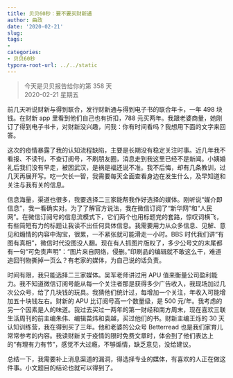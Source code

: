 ```yaml
---
title: 贝贝60秒：要不要买财新通
author: 曲政
date: '2020-02-21'
slug: 
tags:
- 
categories:
- 贝贝60秒
typora-root-url: ../../static
---
```

> 今天是贝贝报告给你的第 358 天   
> 2020-02-21 星期五 

前几天听说财新与得到联合，发行财新通与得到电子书的联合年卡，一年 498 块钱。在财新 app 里看到他们自己也有折扣，788 元买两年。我跟老婆商量，她刚订了得到电子书卡，对财新没兴趣，问我：你有时间看吗？我想用下面的文字来回答。

这次的疫情暴露了我的认知流程缺陷，主要是长期没有稳定关注时事。近几年我不看报、不读刊，不查订阅号，不刷朋友圈，消息走到我这里已经不是新闻。小姨婚礼后我们没有早走，被困武汉，是祸是福还说不准。我不后悔，却有几条教训，过几天再展开写。吃一欠长一智，我需要每天全面查看身边在发生什么，及早知道和关注与我有关的信息。

信息海量，渠道也很多，我要选择二三家能帮我作好选择的媒体。刚听说“媒介即信息”，我一看确实对。为了了解官方说法，我在微信订阅了“新华网”和“人民网”。在微信订阅号的信息流模式下，它们两个也用标题党的套路，惊叹词横飞，有些简短有力的标题让我读不出任何具体信息。我需要用力从众多信息、见解、意见和煽情的内容中淘宝，很累，一不紧张就可能滑走一小时。BBS 时代我们讲“有图有真相”，微信时代没图没人翻。现在有人抓图片版权了，多少公号文的末尾都有一句“可免责声明”：“图片来自网络，侵删。”印刷品的编辑就不敢这么干，难道追回刊物撕掉一页么？有老家的媒体，为自己说的话负责。

时间有限，我只能选择二三家媒体。吴军老师讲过用 APU 值来衡量公司盈利能力。我不知道微信订阅号能从每一个关注者那是获得多少广告收入，我现场加过几次公众号，给了几块钱的玩具。我猜他们统计过，每增加一个关注，年收入可能增加五十块钱左右。财新的 APU 比订阅号高一个数量级，是 500 元/年。我考虑的另一个因素是人的味道。我过去买过一两年的第一财经和南方周末，现在喜欢三联生活周刊的前主编朱伟、编辑苗炜和袁越，买过他们的书。财新主编王烁的 30 天认知训练营，我在得到买了三年。他和老婆的公众号 Betterread 也是我们家育儿常常参考的内容。我读财新关于疫情的限时免费文章时，体会到了他们表达上的“有理有力有节”，感觉不大过瘾，不够煽情，缺乏意见，没给建议。

总结一下，我需要补上消息渠道的漏洞，得选择专业的媒体，有喜欢的人正在做这件事。小文题目的结论也就可以得到了。